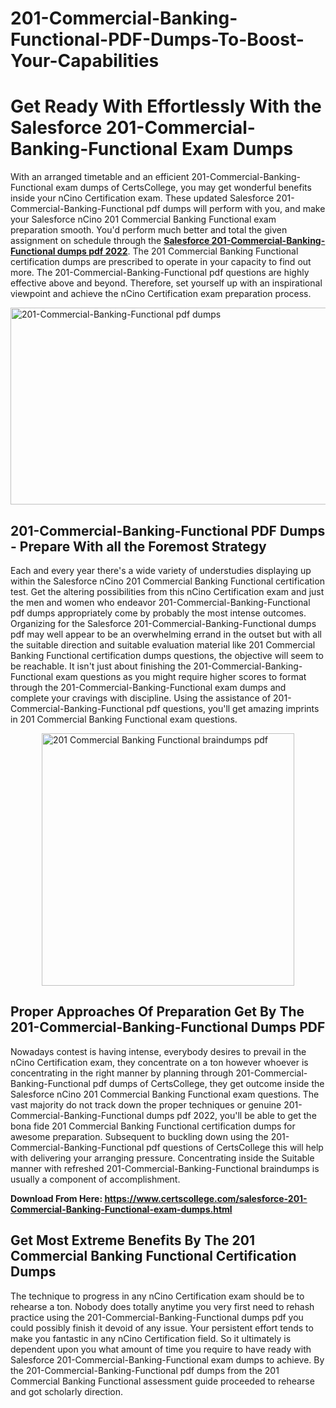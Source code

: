 # 201-Commercial-Banking-Functional-PDF-Dumps-To-Boost-Your-Capabilities<h1><strong>Get Ready With Effortlessly With the Salesforce 201-Commercial-Banking-Functional Exam Dumps&nbsp;</strong></h1>
<p><span style="font-weight: 400;">With an arranged timetable and an efficient  201-Commercial-Banking-Functional exam dumps of CertsCollege, you may get wonderful benefits inside your nCino Certification exam. These updated Salesforce 201-Commercial-Banking-Functional pdf dumps will perform with you, and make your Salesforce nCino 201 Commercial Banking Functional exam preparation smooth. You'd perform much better and total the given assignment on schedule through the <strong><a href="https://www.certscollege.com/salesforce-201-Commercial-Banking-Functional-exam-dumps.html">Salesforce 201-Commercial-Banking-Functional dumps pdf 2022</a></strong>. The 201 Commercial Banking Functional certification dumps are prescribed to operate in your capacity to find out more. The  201-Commercial-Banking-Functional pdf questions are highly effective above and beyond. Therefore, set yourself up with an inspirational viewpoint and achieve the nCino Certification exam preparation process.&nbsp;</span></p>
<p><span style="font-weight: 400;"><img style="display: block; margin-left: auto; margin-right: auto;" src="https://i.ibb.co/CPDK3ps/Yellow-and-Blue-Initiative-Blog-Banner.png" alt="201-Commercial-Banking-Functional pdf dumps" width="559" height="315" /></span></p>
<h2><strong>201-Commercial-Banking-Functional PDF Dumps - Prepare With all the Foremost Strategy</strong></h2>
<p><span style="font-weight: 400;">Each and every year there's a wide variety of understudies displaying up within the Salesforce nCino 201 Commercial Banking Functional certification test. Get the altering possibilities from this nCino Certification exam and just the men and women who endeavor 201-Commercial-Banking-Functional pdf dumps appropriately come by probably the most intense outcomes. Organizing for the Salesforce 201-Commercial-Banking-Functional dumps pdf may well appear to be an overwhelming errand in the outset but with all the suitable direction and suitable evaluation material like 201 Commercial Banking Functional certification dumps questions, the objective will seem to be reachable. It isn't just about finishing the 201-Commercial-Banking-Functional exam questions as you might require higher scores to format through the 201-Commercial-Banking-Functional exam dumps and complete your cravings with discipline. Using the assistance of 201-Commercial-Banking-Functional pdf questions, you'll get amazing imprints in 201 Commercial Banking Functional exam questions.</span></p>
<p><span style="font-weight: 400;"><a href="https://tinyurl.com/ypuwp5fb"><img style="display: block; margin-left: auto; margin-right: auto;" src="https://i.ibb.co/9tMrhdY/Teacher-Appreciation-Invitation.png" alt="201 Commercial Banking Functional braindumps pdf " width="404" height="404" /></a></span></p>
<h2><strong>Proper Approaches Of Preparation Get By The 201-Commercial-Banking-Functional Dumps PDF</strong></h2>
<p><span style="font-weight: 400;">Nowadays contest is having intense, everybody desires to prevail in the nCino Certification exam, they concentrate on a ton however whoever is concentrating in the right manner by planning through 201-Commercial-Banking-Functional pdf dumps of CertsCollege, they get outcome inside the Salesforce nCino 201 Commercial Banking Functional exam questions. The vast majority do not track down the proper techniques or genuine 201-Commercial-Banking-Functional dumps pdf 2022, you'll be able to get the bona fide 201 Commercial Banking Functional certification dumps for awesome preparation. Subsequent to buckling down using the  201-Commercial-Banking-Functional pdf questions of CertsCollege this will help with delivering your arranging pressure. Concentrating inside the Suitable manner with refreshed 201-Commercial-Banking-Functional braindumps is usually a component of accomplishment.</span></p>
<p><span style="font-weight: 400;"><strong>Download From Here: <a href="https://www.certscollege.com/salesforce-201-Commercial-Banking-Functional-exam-dumps.html">https://www.certscollege.com/salesforce-201-Commercial-Banking-Functional-exam-dumps.html</a></strong></span></p>
<h2><strong>Get Most Extreme Benefits By The 201 Commercial Banking Functional Certification Dumps</strong></h2>
<p><span style="font-weight: 400;">The technique to progress in any nCino Certification exam should be to rehearse a ton. Nobody does totally anytime you very first need to rehash practice using the 201-Commercial-Banking-Functional dumps pdf you could possibly finish it devoid of any issue. Your persistent effort tends to make you fantastic in any nCino Certification field. So it ultimately is dependent upon you what amount of time you require to have ready with Salesforce 201-Commercial-Banking-Functional exam dumps to achieve. By the 201-Commercial-Banking-Functional pdf dumps from the 201 Commercial Banking Functional assessment guide proceeded to rehearse and got scholarly direction.</span></p>
